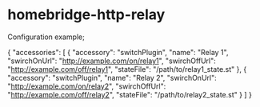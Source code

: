 # homebridge-http-relay

Configuration example;

{
  "accessories": [
    {
      "accessory": "switchPlugin",
      "name": "Relay 1",
      "swirchOnUrl": "http://example.com/on/relay1",
      "swirchOffUrl": "http://example.com/off/relay1",
      "stateFile": "/path/to/relay1_state.st"
    },
    {
      "accessory": "switchPlugin",
      "name": "Relay 2",
      "swirchOnUrl": "http://example.com/on/relay2",
      "swirchOffUrl": "http://example.com/off/relay2",
      "stateFile": "/path/to/relay2_state.st"
    }
  ]
}